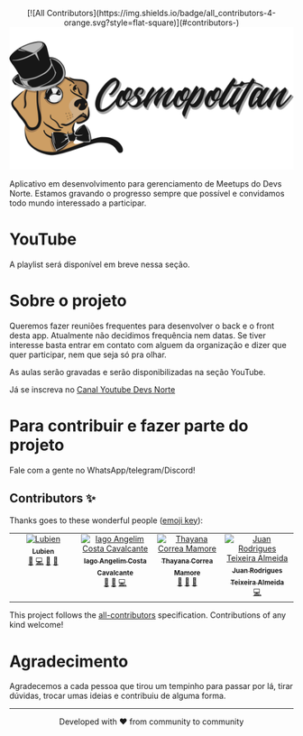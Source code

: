 <p align="center">
<!-- ALL-CONTRIBUTORS-BADGE:START - Do not remove or modify this section -->
[![All Contributors](https://img.shields.io/badge/all_contributors-4-orange.svg?style=flat-square)](#contributors-)
<!-- ALL-CONTRIBUTORS-BADGE:END -->
    <img src="resources/assets/public/cosmopolitan-logo-full.png" style="max-height: 300px; height: 100%;" >
</p>

Aplicativo em desenvolvimento para gerenciamento de Meetups do Devs Norte. Estamos gravando o progresso sempre que possível e convidamos todo mundo interessado a participar.

# YouTube

A playlist será disponível em breve nessa seção.

# Sobre o projeto

Queremos fazer reuniões frequentes para desenvolver o back e o front desta app. Atualmente não decidimos frequência nem datas. Se tiver interesse basta entrar em contato com alguem da organização e dizer que quer participar, nem que seja só pra olhar.

As aulas serão gravadas e serão disponibilizadas na seção YouTube.

Já se inscreva no [Canal Youtube Devs Norte](https://www.youtube.com/@DevsNorte)

# Para contribuir e fazer parte do projeto

Fale com a gente no WhatsApp/telegram/Discord!

## Contributors ✨

Thanks goes to these wonderful people ([emoji key](https://allcontributors.org/docs/en/emoji-key)):

<!-- ALL-CONTRIBUTORS-LIST:START - Do not remove or modify this section -->
<!-- prettier-ignore-start -->
<!-- markdownlint-disable -->
<table>
  <tbody>
    <tr>
      <td align="center" valign="top" width="14.28%"><a href="https://www.linkedin.com/in/lubien/"><img src="https://avatars.githubusercontent.com/u/9121359?v=4?s=100" width="100px;" alt="Lubien"/><br /><sub><b>Lubien</b></sub></a><br /><a href="#ideas-lubien" title="Ideas, Planning, & Feedback">🤔</a> <a href="https://github.com/devsnorte/cosmopolitan/commits?author=lubien" title="Code">💻</a> <a href="https://github.com/devsnorte/cosmopolitan/pulls?q=is%3Apr+reviewed-by%3Alubien" title="Reviewed Pull Requests">👀</a> <a href="#talk-lubien" title="Talks">📢</a></td>
      <td align="center" valign="top" width="14.28%"><a href="https://iagocavalcante.com/"><img src="https://avatars.githubusercontent.com/u/5131187?v=4?s=100" width="100px;" alt="Iago Angelim Costa Cavalcante"/><br /><sub><b>Iago Angelim Costa Cavalcante</b></sub></a><br /><a href="#ideas-iagocavalcante" title="Ideas, Planning, & Feedback">🤔</a> <a href="https://github.com/devsnorte/cosmopolitan/pulls?q=is%3Apr+reviewed-by%3Aiagocavalcante" title="Reviewed Pull Requests">👀</a> <a href="https://github.com/devsnorte/cosmopolitan/commits?author=iagocavalcante" title="Code">💻</a></td>
      <td align="center" valign="top" width="14.28%"><a href="https://thayanacmamore.dev"><img src="https://avatars.githubusercontent.com/u/8525721?v=4?s=100" width="100px;" alt="Thayana Correa Mamore"/><br /><sub><b>Thayana Correa Mamore</b></sub></a><br /><a href="#ideas-thauska" title="Ideas, Planning, & Feedback">🤔</a> <a href="https://github.com/devsnorte/cosmopolitan/commits?author=thauska" title="Documentation">📖</a> <a href="https://github.com/devsnorte/cosmopolitan/pulls?q=is%3Apr+reviewed-by%3Athauska" title="Reviewed Pull Requests">👀</a></td>
      <td align="center" valign="top" width="14.28%"><a href="https://github.com/juanrtalmeida"><img src="https://avatars.githubusercontent.com/u/75220133?v=4?s=100" width="100px;" alt="Juan Rodrigues Teixeira Almeida "/><br /><sub><b>Juan Rodrigues Teixeira Almeida </b></sub></a><br /><a href="https://github.com/devsnorte/cosmopolitan/commits?author=juanrtalmeida" title="Code">💻</a></td>
    </tr>
  </tbody>
</table>

<!-- markdownlint-restore -->
<!-- prettier-ignore-end -->

<!-- ALL-CONTRIBUTORS-LIST:END -->

This project follows the [all-contributors](https://github.com/all-contributors/all-contributors) specification. Contributions of any kind welcome!

# Agradecimento

Agradecemos a cada pessoa que tirou um tempinho para passar por lá, tirar dúvidas, trocar umas ideias e contribuiu de alguma forma.

---
<p align="center">
Developed with ❤️ from community to community
</p>
